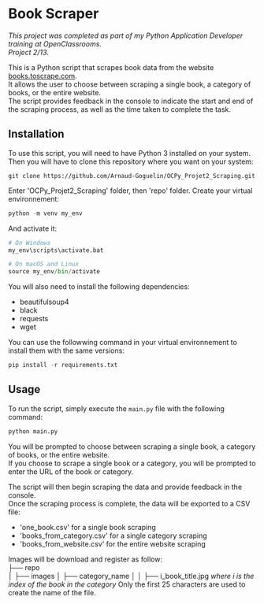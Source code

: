 # Book Scraper

*This project was completed as part of my Python Application Developer training at OpenClassrooms.*  
*Project 2/13.* 

This is a Python script that scrapes book data from the website [books.toscrape.com](http://books.toscrape.com/).  
It allows the user to choose between scraping a single book, a category of books, or the entire website.  
The script provides feedback in the console to indicate the start and end of the scraping process, as well as the time taken to complete the task.


## Installation

To use this script, you will need to have Python 3 installed on your system.  
Then you will have to clone this repository where you want on your system:
 ```
 git clone https://github.com/Arnaud-Goguelin/OCPy_Projet2_Scraping.git
 ```
 Enter 'OCPy_Projet2_Scraping' folder, then 'repo' folder.
 Create your virtual environnement:
 ```python
python -m venv my_env
 ```
 And activate it:
 ```python
 # On Windows
my_env\scripts\activate.bat

 # On macOS and Linux
source my_env/bin/activate
 ```
You will also need to install the following dependencies:

- beautifulsoup4
- black
- requests
- wget

You can use the followwing command in your virtual environnement to install them with the same versions:
```python
pip install -r requirements.txt
```

## Usage

To run the script, simply execute the `main.py` file with the following command:
```python
python main.py
```
You will be prompted to choose between scraping a single book, a category of books, or the entire website.  
If you choose to scrape a single book or a category, you will be prompted to enter the URL of the book or category.

The script will then begin scraping the data and provide feedback in the console.  
Once the scraping process is complete, the data will be exported to a CSV file:
- 'one_book.csv' for a single book scraping
- 'books_from_category.csv' for a single category scraping
- 'books_from_website.csv' for the entire website scraping

Images will be download and register as follow:  
├── repo  
│   ├── images
│   ├── category_name
│   │   ├── i_book_title.jpg  *where i is the index of the book in the category*
Only the first 25 characters are used to create the name of the file.
